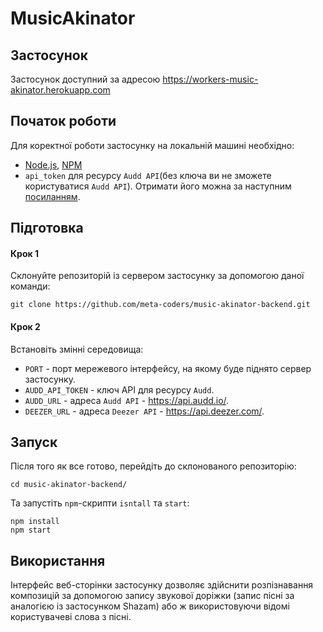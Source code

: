 # MusicAkinator

## Застосунок

Застосунок доступний за адресою https://workers-music-akinator.herokuapp.com 

## Початок роботи

Для коректної роботи застосунку на локальній машині необхідно:

- [Node.js](https://nodejs.org/en/), [NPM](https://www.npmjs.com/)
- `api_token` для ресурсу `Audd API`(без ключа ви не зможете користуватися `Audd API`). 
Отримати його можна за наступним [посиланням](https://t.me/auddbot?start=api).

## Підготовка

#### Крок 1

Склонуйте репозиторій із сервером застосунку за допомогою даної команди:
```
git clone https://github.com/meta-coders/music-akinator-backend.git
```

#### Крок 2

Встановіть змінні середовища:

- `PORT` - порт мережевого інтерфейсу, на якому буде піднято сервер застосунку.
- `AUDD_API_TOKEN` - ключ API для ресурсу `Audd`.
- `AUDD_URL` - адреса `Audd API` - https://api.audd.io/.
- `DEEZER_URL` - адреса `Deezer API` - https://api.deezer.com/. 

## Запуск

Після того як все готово, перейдіть до склонованого репозиторію:
```
cd music-akinator-backend/
```

Та запустіть `npm`-скрипти `isntall` та `start`:
```
npm install
npm start
```

## Використання

Інтерфейс веб-сторінки застосунку дозволяє здійснити розпізнавання композицій
за допомогою запису звукової доріжки (запис пісні за аналогією із застосунком Shazam)
або ж використовуючи відомі користувачеві слова з пісні.     
